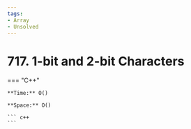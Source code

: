 ```yaml
---
tags:
- Array
- Unsolved
---
```



# 717. 1-bit and 2-bit Characters

=== "C++"

    **Time:** O()

    **Space:** O()

    ``` c++
    ```